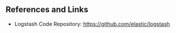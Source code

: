 References and Links
--------------------

* Logstash Code Repository: https://github.com/elastic/logstash
